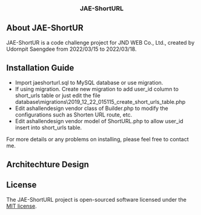 <h3 align="center">JAE-ShortURL</h3>

## About JAE-ShortUR

JAE-ShortUR is a code challenge project for JND WEB Co., Ltd., created by Udornpit Saengdee from 2022/03/15 to 2022/03/18.

## Installation Guide

- Import jaeshorturl.sql to MySQL database or use migration.
- If using migration. Create new migration to add user_id column to short_urls table or just edit the file database\migrations\2019_12_22_015115_create_short_urls_table.php
- Edit ashallendesign vendor class of Builder.php to modify the configurations such as Shorten URL route, etc.
- Edit ashallendesign vendor model of ShortURL.php to allow user_id insert into short_urls table.

For more details or any problems on installing, please feel free to contact me.

## Architechture Design


## License

The JAE-ShortURL project is open-sourced software licensed under the [MIT license](https://opensource.org/licenses/MIT).
